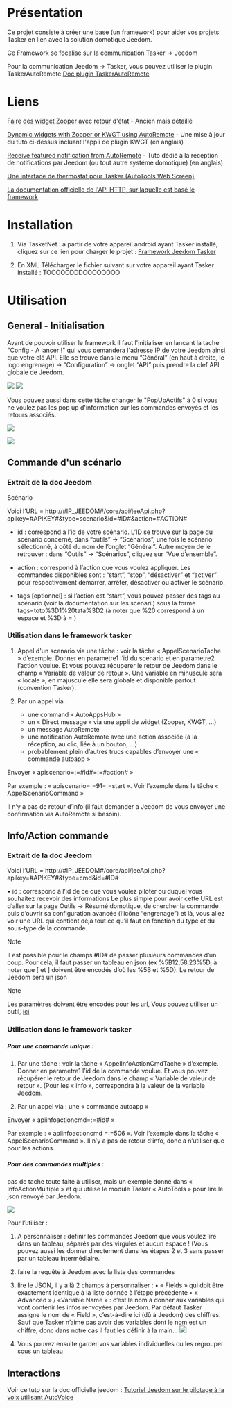 # Présentation

Ce projet consiste à créer une base (un framework) pour aider vos projets Tasker en lien avec la solution domotique Jeedom.

Ce Framework se focalise sur la communication Tasker -> Jeedom

Pour la communication Jeedom -> Tasker, vous pouvez utiliser le plugin TaskerAutoRemote [Doc plugin TaskerAutoRemote](https://agp42.github.io/Jeedom-TaskerAutoremote/fr_FR/)

# Liens

[Faire des widget Zooper avec retour d'état](http://www.touteladomotique.com/index.php?option=com_content&view=article&id=1841:tuto-faire-des-widgets-avec-retour-detat-jeedom-zooper&catid=5:domotique&Itemid=89) - Ancien mais détaillé

[Dynamic widgets with Zooper or KWGT using AutoRemote](https://forum.joaoapps.com/index.php?resources/tutorial-display-dynamically-widgets-kwgt-or-zooper-according-to-autoremote-messages.395/) - Une mise à jour du tuto ci-dessus incluant l'appli de plugin KWGT (en anglais)

[Receive featured notification from AutoRemote](https://forum.joaoapps.com/index.php?resources/tutorial-receive-featured-notifications-from-your-home-automatisation-system.393/) - Tuto dédié à la reception de notifications par Jeedom (ou tout autre systéme domotique) (en anglais)

[Une interface de thermostat pour Tasker (AutoTools Web Screen)](https://github.com/AgP42/TaskerProjects/tree/master/AutoTools%20Web%20Screen/thermostat)

[La documentation officielle de l'API HTTP, sur laquelle est basé le framework](https://jeedom.github.io/core/fr_FR/api_http)

# Installation

1. Via TasketNet : a partir de votre appareil android ayant Tasker installé, cliquez sur ce lien pour charger le projet : [Framework Jeedom Tasker](https://taskernet.com/shares/?user=AS35m8kzmjsXFX0uPzJ%2Fne2qdLmlS2IhQiOVk%2FrAPxMTVSe%2BPHGS7URbKododS1jIWbmQzkGZyG7%2Bw%3D%3D&id=Project%3AFramework)

2. En XML
Télécharger le fichier suivant sur votre appareil ayant Tasker installé : TOOOOODDDOOOOOOOO

# Utilisation 

## General - Initialisation

Avant de pouvoir utiliser le framework il faut l'initialiser en lancant la tache "Config - A lancer !" qui vous demandera l'adresse IP de votre Jeedom ainsi que votre clé API.
Elle se trouve dans le menu “Général” (en haut à droite, le logo engrenage) → “Configuration” → onglet “API” puis prendre la clef API globale de Jeedom.

![](https://github.com/AgP42/TaskerProjects/blob/master/JeedomTaskerFramework/img/20190908_170639.jpg?raw=true)
![](https://github.com/AgP42/TaskerProjects/blob/master/JeedomTaskerFramework/img/20190908_170658.jpg?raw=true)

Vous pouvez aussi dans cette tâche changer le "PopUpActifs" à 0 si vous ne voulez pas les pop up d'information sur les commandes envoyés et les retours associés.

![](https://github.com/AgP42/TaskerProjects/blob/master/JeedomTaskerFramework/img/A%20lancer.jpg?raw=true)

![](https://github.com/AgP42/TaskerProjects/blob/master/JeedomTaskerFramework/img/overview-tasks.jpg?raw=true)

## Commande d'un scénario

### Extrait de la doc Jeedom 
Scénario

Voici l’URL = http://#IP_JEEDOM#/core/api/jeeApi.php?apikey=#APIKEY#&type=scenario&id=#ID#&action=#ACTION#

- id : correspond à l’id de votre scénario. L’ID se trouve sur la page du scénario concerné, dans “outils” → “Scénarios”, une fois le scénario sélectionné, à côté du nom de l’onglet “Général”. Autre moyen de le retrouver : dans “Outils” → “Scénarios”, cliquez sur “Vue d’ensemble”.

- action : correspond à l’action que vous voulez appliquer. Les commandes disponibles sont : “start”, “stop”, “désactiver” et “activer” pour respectivement démarrer, arrêter, désactiver ou activer le scénario.

- tags [optionnel] : si l’action est “start”, vous pouvez passer des tags au scénario (voir la documentation sur les scénarii) sous la forme tags=toto%3D1%20tata%3D2 (à noter que %20 correspond à un espace et %3D à = )

### Utilisation dans le framework tasker

1. Appel d'un scenario via une tâche : voir la tâche « AppelScenarioTache » d’exemple. Donner en parametre1 l’id du scenario et en parametre2 l’action voulue. Et vous pouvez récuperer le retour de Jeedom dans le champ « Variable de valeur de retour ». Une variable en minuscule sera « locale », en majuscule elle sera globale et disponible partout (convention Tasker).

2. Par un appel via : 
   - une command « AutoAppsHub »
   - un « Direct message » via une appli de widget (Zooper, KWGT, …)
   - un message AutoRemote
   - une notification AutoRemote avec une action associée (à la réception, au clic, liée à un bouton, …)
   - probablement plein d’autres trucs capables d’envoyer une « commande autoapp »

Envoyer « apiscenario=:=#id#=:=#action# »

Par exemple : « apiscenario=:=91=:=start ». Voir l’exemple dans la tâche « AppelScenarioCommand »

Il n’y a pas de retour d’info (il faut demander a Jeedom de vous envoyer une confirmation via AutoRemote si besoin).

## Info/Action commande
### Extrait de la doc Jeedom 
Voici l’URL = http://#IP_JEEDOM#/core/api/jeeApi.php?apikey=#APIKEY#&type=cmd&id=#ID#

•	id : correspond à l’id de ce que vous voulez piloter ou duquel vous souhaitez recevoir des informations
Le plus simple pour avoir cette URL est d’aller sur la page Outils → Résumé domotique, de chercher la commande puis d’ouvrir sa configuration avancée (l’icône “engrenage”) et là, vous allez voir une URL qui contient déjà tout ce qu’il faut en fonction du type et du sous-type de la commande.

Note

Il est possible pour le champs #ID# de passer plusieurs commandes d’un coup. Pour cela, il faut passer un tableau en json (ex %5B12,58,23%5D, à noter que [ et ] doivent être encodés d’où les %5B et %5D). Le retour de Jeedom sera un json

Note

Les paramètres doivent être encodés pour les url, Vous pouvez utiliser un outil, [ici](https://meyerweb.com/eric/tools/dencoder/)

### Utilisation dans le framework tasker

##### Pour une commande unique :

1.	Par une tâche : voir la tâche « AppelInfoActionCmdTache » d’exemple. Donner en parametre1 l’id de la commande voulue. Et vous pouvez récupérer le retour de Jeedom dans le champ « Variable de valeur de retour ». (Pour les « info », correspondra à la valeur de la variable Jeedom.

2.	Par un appel via : une « commande autoapp »

Envoyer « apiinfoactioncmd=:=#id# »

Par exemple : « apiinfoactioncmd =:=506 ». Voir l’exemple dans la tâche « AppelScenarioCommand ». Il n’y a pas de retour d’info, donc a n’utiliser que pour les actions.

##### Pour des commandes multiples :

pas de tache toute faite à utiliser, mais un exemple donné dans « InfoActionMultiple » et qui utilise le module Tasker « AutoTools » pour lire le json renvoyé par Jeedom. 

![](https://github.com/AgP42/TaskerProjects/blob/master/JeedomTaskerFramework/img/InfoActionMultiples.jpg?raw=true)

Pour l’utiliser : 

1. A personnaliser : définir les commandes Jeedom que vous voulez lire dans un tableau, séparés par des virgules et aucun espace ! (Vous pouvez aussi les donner directement dans les étapes 2 et 3 sans passer par un tableau intermédiaire.

2. faire la requête à Jeedom avec la liste des commandes

3. lire le JSON, il y a là 2 champs à personnaliser : 
•	« Fields » qui doit être exactement identique à la liste donnée à l’étape précédente
•	« Advanced » / «Variable Name » : c’est le nom à donner aux variables qui vont contenir les infos renvoyées par Jeedom. Par défaut Tasker assigne le nom de « Field », c’est-à-dire ici (dû à Jeedom) des chiffres. Sauf que Tasker n’aime pas avoir des variables dont le nom est un chiffre, donc dans notre cas il faut les définir à la main…
![](https://github.com/AgP42/TaskerProjects/blob/master/JeedomTaskerFramework/img/json.jpg?raw=true)

4. Vous pouvez ensuite garder vos variables individuelles ou les regrouper sous un tableau

## Interactions

Voir ce tuto sur la doc officielle jeedom : [Tutoriel Jeedom sur le pilotage à la voix utilisant AutoVoice](https://jeedom.github.io/documentation/howtoadvance/fr_FR/android.autovoice)
